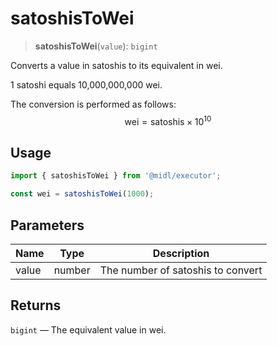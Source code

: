 # satoshisToWei

> **satoshisToWei**(`value`): `bigint`

Converts a value in satoshis to its equivalent in wei.

1 satoshi equals 10,000,000,000 wei.

The conversion is performed as follows:
$$
\text{wei} = \text{satoshis} \times 10^{10}
$$

## Usage

```ts
import { satoshisToWei } from '@midl/executor';

const wei = satoshisToWei(1000);
```

## Parameters

| Name  | Type   | Description                       |
| ----- | ------ | --------------------------------- |
| value | number | The number of satoshis to convert |

## Returns

`bigint` — The equivalent value in wei.


